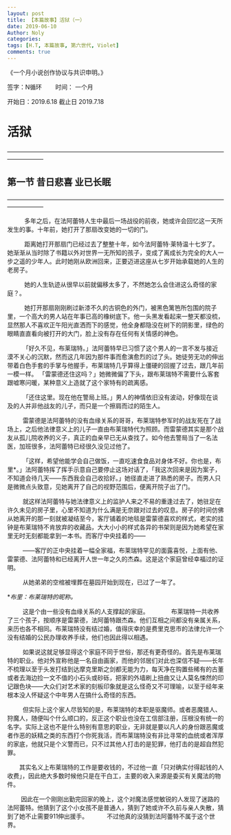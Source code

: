 ```yaml
---
layout: post
title: 【本篇故事】活狱（一）
date: 2019-06-10
Author: Noly
categories: 
tags: [H.T, 本篇故事, 第六世代, Violet]
comments: true
---
```


《一个月小说创作协议与共识申明。》

签字：N循环        时间： 一个月 

开始日：2019.6.18		截止日 2019.7.18










# **活狱**



——————————————————————————————————————————
## 第一节 **昔日悲喜 业已长眠**
——————————————————————————————————————————

 

&emsp; &emsp;  多年之后，在法阿蕾特人生中最后一场战役的前夜，她或许会回忆这一天所发生的事。十年前，她打开了那扇改变她的一切的门。

&emsp; &emsp;  距离她打开那扇门已经过去了整整十年，如今法阿蕾特·莱特温十七岁了。她渐渐从当时除了书籍以外对世界一无所知的孩子，变成了离成长为完全的大人一步之遥的少年人。此时她刚从欧洲回来，正要迈进这座从七岁开始承载她的人生的老房子。

&emsp; &emsp;  她的人生轨迹从很早以前就偏移太多了，不然她怎么会住进这么奇怪的家庭？。



&emsp; &emsp;  她打开那扇刚刚刷过新漆不久的古铜色的外门，被黑色篱笆所包围的院子里，一个高大的男人站在年事已高的橡树底下。他一头黑发看起来一整天都没梳，显然那人不喜欢正午阳光直洒而下的感觉，他全身都隐没在树下的阴影里，绿色的眼睛直直看向被打开的大门，脸上没有存在任何有关情感的神色。

&emsp; &emsp; 「好久不见，布莱瑞特。」法阿蕾特早已习惯了这个男人的一言不发与接近漠不关心的沉默，然而这几年因为那件事而愈演愈烈的过了头。她徒劳无功的伸出带着白色手套的手掌与他握手，布莱瑞特几乎算得上僵硬的回握了过去，跟几年前一模一样。 「雷蒙德还住这吗？」她微微偏了下头，跟布莱瑞特不需要什么客套跟嘘寒问暖，某种意义上造就了这个家特有的疏离感。
	
&emsp; &emsp;  「还住这里。现在他在警局上班。」男人的神情依旧没有波动，好像现在谈及的人并非他战友的儿子，而只是一个擦肩而过的陌生人。
	
&emsp; &emsp; 雷蒙德是法阿蕾特的没有血缘关系的哥哥，布莱瑞特参军时的战友死在了战场上，之后他法律意义上的儿子一直由布莱瑞特代为照顾。而雷蒙德其实是那个战友从孤儿院收养的义子，真正的血亲早已无从查找了。如今他去警局当了一名法医，加班很多，法阿蕾特已经很久没见过他了。
	
&emsp; &emsp; 「这样，希望他能学会自己做饭，一直吃速食食品对身体不好。你也是，布里*。」法阿蕾特挥了挥手示意自己要停止这场对话了，「我这次回来是因为案子，不知道会待几天——东西我会自己收拾好。」她径直走进了熟悉的房子。而男人只是微微点头致意，见她离开了自己的视野范围后，便离开院子出了门。
	
&emsp; &emsp; 就这样法阿蕾特与她法律意义上的监护人来之不易的重逢过去了，她驻足在许久未见的房子里，心里不知道为什么满是无奈跟对过去的叹息。房子的时间仿佛从她离开的那一刻就被凝结至今，客厅铺着的地毯是雷蒙德喜欢的样式，老实的挂钟是布莱瑞特不肯放弃的收藏品，大大小小的样式各异的书架则是因为她希望在家里无时无刻都能拿到一本书。而客厅中央挂着的——
	
&emsp; &emsp; ——客厅的正中央挂着一幅全家福，布莱瑞特罕见的面露喜悦，上面有他、雷蒙德、法阿蕾特和已经离开人世一年之久的杰森。这是这个家庭曾经幸福过的证明。
	
&emsp; &emsp; 从她弟弟的空棺被埋葬在墓园开始到现在，已过了一年了。
	
**布里：布莱瑞特的昵称。*
	
	
	
	
&emsp; &emsp; 这是个由一些没有血缘关系的人支撑起的家庭。
	  
&emsp; &emsp; 布莱瑞特一共收养了三个孩子，按顺序是雷蒙德，法阿蕾特跟杰森。他们互相之间都没有亲属关系，来历也各不相同。布莱瑞特没有结过婚，值得庆幸的是费里克思市的法律允许一个没有结婚的公民办理收养手续，他们也因此得以相遇。
	
&emsp; &emsp; 如果说这就足够显得这个家庭不同于世俗，那还有更奇怪的。首先是布莱瑞特的职业。他对外宣称他是一名自由画家，而他的邻居们对此也深信不疑——长年不梳理以至于头发打结到达摩克里斯之剑都无能为力，每天净在购置些稀有的古董或者去海边捡一文不值的小石头或砂砾，把家的外墙刷上扭曲又让人莫名悚然的印记跟色块——大众们对艺术家的刻板印象就是这么怪奇又不可理喻，以至于经年来根本没人怀疑这个中年男人在搞什么奇怪的东西。
	
&emsp; &emsp; 但实际上这个家人尽皆知的是，布莱瑞特的本职是驱魔师。或者恶魔猎人、狩魔人，随便叫个什么顺口的，反正这个职业也没在工信部注册，压根没有统一的名字。实际上这也不是什么特别有意思的职业，无非就是要以凡人的身份跟恶魔或者作恶的妖精之类的东西打个你死我活，而布莱瑞特没有非比寻常的血统或者浑厚的家底，他就只是个义警而已，只不过其他人打击的是犯罪，他打击的是超自然犯罪。
	
&emsp;&emsp;其实名义上布莱瑞特的工作是要收钱的，不过他一直「只对确实付得起钱的人收费」，因此绝大多数时候他只是在干白工，主要的收入来源是委买有关魔法的物件。
	
&emsp;&emsp; 因此在一个刚刚出勤完回家的晚上，这个对魔法感觉敏锐的人发现了迷路的法阿蕾特。他猜到了这个小女孩不是普通人，猜到了她或许不久前与亲人失散，猜到了她不止需要911伸出援手。
	  
&emsp;&emsp;不过他真的没猜到法阿蕾特不属于这个世界。
	
	

